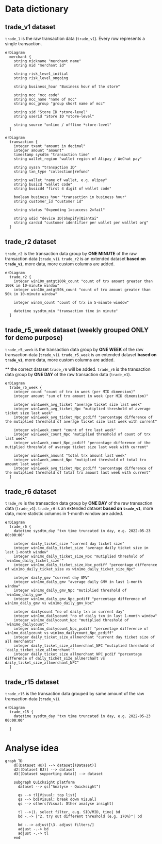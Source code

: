 
# Data dictionary

## trade_v1 dataset
`trade_1` is the raw transaction data (`trade_v1`). Every row represents a single transaction.

```mermaid
erDiagram
  merchant {
    string nickname "merchant name" 
    string mid "merchant id"

    string risk_level_initial
    string risk_level_ongoing

    string business_hour "Business hour of the store"

    string mcc "mcc code"
    string mcc_name "name of mcc"
    string mcc_group "group short name of mcc"

    string sid "Store ID *store-level"
    string userid "Store ID *store-level" 

    string source "online / offline *store-level"
  }
```

```mermaid
erDiagram
  transaction {
    integer txamt "amount in decimal"
    integer amount "amount"
    timestamp sysdtm "transaction time"
    string wallet_region "wallet region of Alipay / WeChat pay"

    string syssn "transaction ID"
    string txn_type "collection|refund"

    string wallet "name of wallet, e.g. alipay"
    string busicd "wallet code"
    string busicd4 "first 4 digit of wallet code"

    boolean business_hour "transaction in business hour"
    string customer_id "customer id"

    string status "0=pending 1=success 2=fail"

    string udid "device ID|Shopify|Qiantai"
    string cardcd "customer identifier per wallet per walllet org"
  }
```

## trade_r2 dataset
`trade_r2` is the transaction data group by **ONE MINUTE** of the raw transaction data (`trade_v1`). 
`trade_r2` is an extended dataset **based on `trade_v1`**, more data, more custom columns are added.

```mermaid
erDiagram
  trade_r2 {
    integer win10m_amtgt100k_count "count of trx amount greater than 100k in 10-minute window"
    integer win10m_amtgt50k_count "count of trx amount greater than 50k in 10-minute window"

    integer win5m_count "count of trx in 5-minute window"

    datetime sysdtm_min "transaction time in minute"
  }
```

## trade_r5_week dataset (weekly grouped ONLY for demo purpose)
`trade_r5_week` is the transaction data group by **ONE WEEK** of the raw transaction data (`trade_v1`). 
`trade_r5_week` is an extended dataset **based on `trade_v1`**, more data, more custom columns are added.

** the correct dataset `trade_r6` will be added.
`trade_r6` is the transaction data group by **ONE DAY** of the raw transaction data (`trade_v1`).

```mermaid
erDiagram
  trade_r5_week {
    integer count "count of trx in week (per MID dimension)"
    integer amount "sum of trx amount in week (per MID dimension)"

    integer win1week_avg_ticket "average ticket size last week"
    integer win1week_avg_ticket_Npc "mutiplied threshold of average ticket size last week"
    integer win1week_avg_ticket_Npc_pcdiff "percentage difference of the mutiplied threshold of average ticket size last week with current"

    integer win1week_count "count of trx last week"
    integer win1week_count_Npc "mutiplied threshold of count of trx last week"
    integer win1week_count_Npc_pcdiff "percentage difference of the mutiplied threshold of average ticket size last week with current"

    integer win1week_amount "total trx amount last week"
    integer win1week_amount_Npc "mutiplied threshold of total trx amount last week"
    integer win1week_avg_ticket_Npc_pcdiff "percentage difference of the mutiplied threshold of total trx amount last week with current"
  }
```

## trade_r6 dataset
`trade_r6` is the transaction data group by **ONE DAY** of the raw transaction data (`trade_v1`).
`trade_r6` is an extended dataset **based on `trade_v1`**, more data, more statistic columns in 1-month window are added.

```mermaid
erDiagram
  trade_r6 {
    datetime sysdtm_day "txn time truncated in day, e.g. 2022-05-23 00:00:00"

    integer daily_ticket_size "current day ticket size"
    integer win1mo_daily_ticket_size "average daily ticket size in last 1-month window"
    integer win1mo_daily_ticket_size_Npc "mutiplied threshold of `win1mo_daily_ticket_size`"
    integer win1mo_daily_ticket_size_Npc_pcdiff "percentage difference of win1mo_daily_ticket_size vs win1mo_daily_ticket_size_Npc"

    integer daily_gmv "current day GMV"
    integer win1mo_daily_gmv "average daily GMV in last 1-month window"
    integer win1mo_daily_gmv_Npc "mutiplied threshold of `win1mo_daily_gmv`"
    integer win1mo_daily_gmv_Npc_pcdiff "percentage difference of win1mo_daily_gmv vs win1mo_daily_gmv_Npc"

    integer dailycount "no of daily txn in current day"
    integer win1mo_dailycount "no of daily txn in last 1-month window"
    integer win1mo_dailycount_Npc "mutiplied threshold of `win1mo_dailycount`"
    integer win1mo_dailycount_Npc_pcdiff "percentage difference of win1mo_dailycount vs win1mo_dailycount_Npc_pcdiff"
    integer daily_ticket_size_allmerchant "current day ticket size of all merchants"
    integer daily_ticket_size_allmerchant_NPC "mutiplied threshold of `daily_ticket_size_allmerchant`"
    integer daily_ticket_size_allmerchant_NPC_pcdif "percentage difference of daily_ticket_size_allmerchant vs daily_ticket_size_allmerchant_NPC"
  }
```

## trade_r15 dataset
`trade_r15` is the transaction data grouped by same amount of the raw transaction data (`trade_v1`).
```mermaid
erDiagram
  trade_r15 {
    datetime sysdtm_day "txn time truncated in day, e.g. 2022-05-23 00:00:00"

  }
```

# Analyse idea

```mermaid
graph TD
    d[(Dataset HK)] --> dataset[(Dataset)]
    d2[(Dataset BJ)] --> dataset
    d3[(Dataset supporting data)] --> dataset

    subgraph Quicksight platform
      dataset --> qs["Analyse - Quicksight"]

      qs --> tl[Visual: top list]
      qs --> bd[Visual: break down Visual]
      qs --> others[Visual: Other analyse insight]

      tl -->|1. select filter, e.g. SID/MID, time| bd
      bd -.-> |"2. try out different threshold (e.g. 170%)"| bd

      bd -.-> adjust[\3. adjust filters/]
      adjust -.-> bd
      adjust -.-> tl
    end
```
